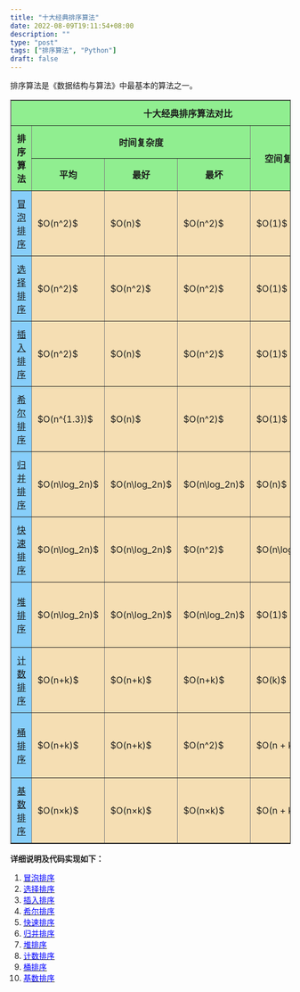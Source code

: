 ```yaml
---
title: "十大经典排序算法"
date: 2022-08-09T19:11:54+08:00
description: ""
type: "post"
tags: ["排序算法", "Python"]
draft: false
---
```


排序算法是《数据结构与算法》中最基本的算法之一。


<style type='text/css'>
    table th,
    table td{
        padding: 10px
    }
    .tb-content{
        background-color: #F5DEB3
    }
    .tb-title2{
        background-color: #87CEFA
    }
</style>

<table border='1'>
	<tr>
	    <th colspan="7" style='text-align: center; background-color: #90EE90' >十大经典排序算法对比</th>
	</tr >
	<tr style='heigth: 15px; background-color: #90EE90'>
	    <th rowspan='2' width='15%'>排序算法</td>
	    <th colspan='3' width='45%' style='text-align: center'>时间复杂度</td>
	    <th rowspan='2' width='15%'>空间复杂度</td> 
        <th rowspan='2' width='15%'>排序方式</td>
        <th rowspan='2' width='10%' style='text-align: center'>稳定性</td>
	</tr>
	<tr style='heigth: 15px; background-color: #90EE90'>
	    <th style='text-align: center'>平均</td>
	    <th style='text-align: center'>最好</td>
	    <th style='text-align: center'>最坏</td>
	</tr>
	<tr style='heigth: 5px'>
	    <td class='tb-title2'><a href='/algorithm/bubble'>冒泡排序</a></td>
        <td class='tb-content'>$O(n^2)$</td>
        <td class='tb-content'>$O(n)$</td>
        <td class='tb-content'>$O(n^2)$  </td>
        <td class='tb-content'>$O(1)$</td>
        <td class='tb-content'>内部排序</td>
        <td class='tb-content' style='text-align: center'>√</td>
	</tr>
	<tr>
	    <td class='tb-title2'><a href='/algorithm/select'>选择排序</a></td>
        <td class='tb-content'>$O(n^2)$</td>
        <td class='tb-content'>$O(n^2)$</td>
        <td class='tb-content'>$O(n^2)$</td>
        <td class='tb-content'>$O(1)$</td>
        <td class='tb-content'>内部排序</td>
        <td class='tb-content' style='text-align: center'>×</td>
	</tr>
	<tr>
	    <td class='tb-title2'><a href='/algorithm/insert'>插入排序</a></td>
        <td class='tb-content'>$O(n^2)$</td>
        <td class='tb-content'>$O(n)$</td>
        <td class='tb-content'>$O(n^2)$</td>
        <td class='tb-content'>$O(1)$</td>
        <td class='tb-content'>内部排序</td>
        <td class='tb-content' style='text-align: center'>√</td>
	</tr>
	<tr>
	    <td class='tb-title2'><a href='/algorithm/shell'>希尔排序</a></td>
        <td class='tb-content'>$O(n^{1.3})$</td>
        <td class='tb-content'>$O(n)$</td>
        <td class='tb-content'>$O(n^2)$</td>
        <td class='tb-content'>$O(1)$</td>
        <td class='tb-content'>内部排序</td>
        <td class='tb-content' style='text-align: center'>×</td>
	</tr>
	<tr>
	    <td class='tb-title2'><a href='/algorithm/merge'>归并排序</a></td>
        <td class='tb-content'>$O(n\log_2n)$</td>
        <td class='tb-content'>$O(n\log_2n)$</td>
        <td class='tb-content'>$O(n\log_2n)$</td>
        <td class='tb-content'>$O(n)$</td>
        <td class='tb-content'>外部排序</td>
        <td class='tb-content' style='text-align: center'>√</td>
	</tr>
	<tr>
	    <td class='tb-title2'><a href='/algorithm/quick'>快速排序</a></td>
        <td class='tb-content'>$O(n\log_2n)$</td>
        <td class='tb-content'>$O(n\log_2n)$</td>
        <td class='tb-content'>$O(n^2)$</td>
        <td class='tb-content'>$O(n\log_2n)$</td>
        <td class='tb-content'>内部排序</td>
        <td class='tb-content' style='text-align: center'>×</td>
	</tr>
    <tr>
	    <td class='tb-title2'><a href='/algorithm/heap'>堆排序</a></td>
        <td class='tb-content'>$O(n\log_2n)$</td>
        <td class='tb-content'>$O(n\log_2n)$</td>
        <td class='tb-content'>$O(n\log_2n)$</td>
        <td class='tb-content'>$O(1)$</td>
        <td class='tb-content'>内部排序</td>
        <td class='tb-content' style='text-align: center'>×</td>
	</tr>
    <tr>
	    <td class='tb-title2'><a href='/algorithm/count'>计数排序</a></td>
        <td class='tb-content'>$O(n+k)$</td>
        <td class='tb-content'>$O(n+k)$</td>
        <td class='tb-content'>$O(n+k)$</td>
        <td class='tb-content'>$O(k)$</td>
        <td class='tb-content'>外部排序</td>
        <td class='tb-content' style='text-align: center'>√</td>
	</tr>
    <tr>
	    <td class='tb-title2'><a href='/algorithm/bucket'>桶排序</a></td>
        <td class='tb-content'>$O(n+k)$</td>
        <td class='tb-content'>$O(n+k)$</td>
        <td class='tb-content'>$O(n^2)$</td>
        <td class='tb-content'>$O(n + k)$</td>
        <td class='tb-content'>外部排序</td>
        <td class='tb-content' style='text-align: center'>√</td>
	</tr>
    <tr>
	    <td class='tb-title2'><a href='/algorithm/radix'>基数排序</a></td>
        <td class='tb-content'>$O(n×k)$</td>
        <td class='tb-content'>$O(n×k)$</td>
        <td class='tb-content'>$O(n×k)$</td>
        <td class='tb-content'>$O(n + k)$</td>
        <td class='tb-content'>外部排序</td>
        <td class='tb-content' style='text-align: center'>√</td>
	</tr>
</table>  

**详细说明及代码实现如下：**  
1. [<font color="blue">冒泡排序</font>](/algorithm/bubble/)
2. [<font color="blue">选择排序</font>](/algorithm/select/)
3. [<font color="blue">插入排序</font>](/algorithm/insert/)
4. [<font color="blue">希尔排序</font>](/algorithm/shell/)
5. [<font color="blue">快速排序</font>](/algorithm/quick/)
6. [<font color="blue">归并排序</font>](/algorithm/merge/)
7. [<font color="blue">堆排序</font>](/algorithm/heap/)
8. [<font color="blue">计数排序</font>](/algorithm/count/)
9. [<font color="blue">桶排序</font>](/algorithm/bucket/)
10. [<font color="blue">基数排序</font>](/algorithm/radix/)